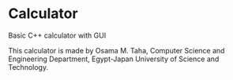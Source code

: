 # Calculator
Basic C++ calculator with GUI

This calculator is made by Osama M. Taha, 
Computer Science and Engineering Department, 
Egypt-Japan University of Science and Technology.
